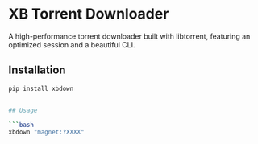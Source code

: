 # XB Torrent Downloader

A high-performance torrent downloader built with libtorrent, featuring an optimized session and a beautiful CLI.

## Installation

```bash
pip install xbdown


## Usage

```bash
xbdown "magnet:?XXXX" 
